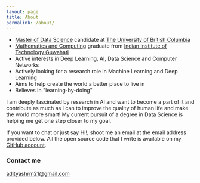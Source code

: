 ```yaml
---
layout: page
title: About
permalink: /about/
---
```

* [Master of Data Science](https://masterdatascience.ubc.ca/) candidate at [The University of British Columbia](https://www.ubc.ca/)
* [Mathematics and Computing](https://www.iitg.ac.in/maths/acads/btech_struct.php) graduate from [Indian Institute of Technology Guwahati](http://www.iitg.ac.in/)
* Active interests in Deep Learning, AI, Data Science and Computer Networks
* Actively looking for a research role in Machine Learning and Deep Learning
* Aims to help create the world a better place to live in
* Believes in "learning-by-doing"

I am deeply fascinated by research in AI and want to become a part of it and contribute as much as I can to improve the quality of human life and make the world more smart! My current pursuit of a degree in Data Science is helping me get one step closer to my goal.

 If you want to chat or just say Hi!, shoot me an email at the email address provided below. All the open source code that I write is available on my [GitHub account](https://github.com/adityashrm21).
### Contact me

[adityashrm21@gmail.com](mailto:adityashrm21@gmail.com)
